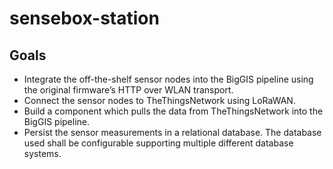 # sensebox-station

## Goals
- Integrate the off-the-shelf sensor nodes into the BigGIS pipeline using
  the original firmware’s HTTP over WLAN transport.
- Connect the sensor nodes to TheThingsNetwork using LoRaWAN.
- Build a component which pulls the data from TheThingsNetwork into the BigGIS pipeline.
- Persist the sensor measurements in a relational database. The database used shall
  be configurable supporting multiple different database systems.

